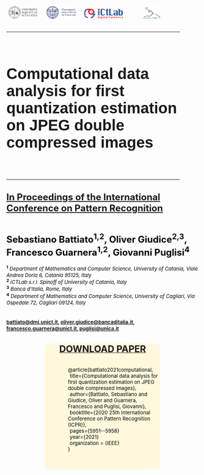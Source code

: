 <a href="http://www.dmi.unict.it/"><img src="img/unict.png" width="15%" hspace="5" target="_blank"></a>
<a style="margin-left:2%" href="http://www.unica.it/"><img src="img/unica.png" width="16%" hspace="5" target="_blank"></a>
<a style="margin-left:2%" href="https://www.ictlab.srl/"><img src="img/ictlab.png" width="20%" target="_blank"></a>
<a href="https://iplab.dmi.unict.it/"><img src="img/iplab.png" width="9%" hspace="50" target="_blank"></a>
<br><br>
<hr align="center" width="90%" size="10" color="red"><br>
<h1  style="font-family: Arial;  font-size: 40px;"><b>Computational data analysis for first quantization estimation on JPEG double compressed images</b></h1><br><br>
<hr align="center" width="90%" size="10" color="red"><br>
<font size="5px" color="black"><b><a href="https://www.micc.unifi.it/icpr2020/" target="_blank">In Proceedings of the International Conference on Pattern Recognition</a></b></font><br>
<br><br>

<font size="5px" color="black"><b>Sebastiano Battiato<sup>1,2</sup>, Oliver Giudice<sup>2,3</sup>, Francesco Guarnera<sup>1,2</sup>, Giovanni Puglisi<sup>4</sup></b></font><br>
<br>
<font size="2px" color="black"><sup><b>1</b></sup> <em>Department of Mathematics and Computer Science, University of Catania, Viale Andrea Doria 6, Catania 95125, Italy</em><br>
	<sup><b>2</b></sup> <em>iCTLab s.r.l. Spinoff of University of Catania, Italy</em><br>
	<sup><b>3</b></sup> <em>Banca d'Italia, Rome, Italy</em><br>
	<sup><b>4</b></sup> <em>Department of Mathematics and Computer Science, University of Cagliari, Via Ospedale 72, Cagliari 09124, Italy</em><br>
	<br><br>
	<b>battiato@dmi.unict.it, oliver.giudice@bancaditalia.it, francesco.guarnera@unict.it, puglisi@unica.it</b>
	<br><br>

<div style="text-align: center; background-color: cornsilk; border-radius: 10px;margin-left: 20%;margin-right: 20%;width: 60%">

<center>
<a href="https://ieeexplore.ieee.org/document/9412528"><font size="5px" ><b>DOWNLOAD PAPER</b></font></a>
</center>
<br><br>
<div style="text-align:left !important;margin-left:20%">
	@article{battiato2021computational,<br>
<span style="margin-left: 2%">title={Computational data analysis for first quantization estimation on JPEG double compressed images},</span><br>
<span style="margin-left: 2%">author={Battiato, Sebastiano and Giudice, Oliver and Guarnera, Francesco and Puglisi, Giovanni},</span><br>
<span style="margin-left: 2%">booktitle={2020 25th International Conference on Pattern Recognition (ICPR)},</span><br>
<span style="margin-left: 2%">pages={5951--5958}</span><br>
<span style="margin-left: 2%">year={2021}</span><br>
<span style="margin-left: 2%">organization = {IEEE}</span><br>
	}
</div>

<br><br>



